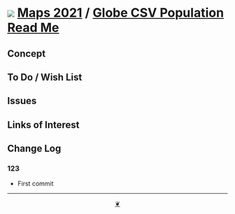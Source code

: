 # [![](https://theo-armour.github.io/maps-2021/lib/assets/icons/mark-github.svg )](https://github.com/theo-armour/maps-2021/ "Source code on GitHub" ) [Maps 2021]( https://theo-armour.github.io/maps-2021/ "Home page" ) / [Globe CSV Population Read Me]( https://theo-armour.github.io/maps-2021/#lib-geo/sandbox/glc-globe-csv-population/README.md)


<!--@@@
<div class=iframe-resize ><iframe src=https://theo-armour.github.io/maps-2021/lib-geo/sandbox/glc-globe-csv-population/ height=100% width=100% ></iframe></div>
_Globe CSV Population in a resizable window. One finger to rotate. Two to zoom._


### Full Screen: [Globe CSV Population]( https://theo-armour.github.io/maps-2021/lib-geo/sandbox/glc-globe-csv-population/ )
@@@-->


## Concept


## To Do / Wish List


## Issues


## Links of Interest


## Change Log


### 123

* First commit


***

<center title="Hello! Click me to go up to the top" ><a class=aDingbat href=javascript:window.scrollTo(0,0);> ❦ </a></center>

